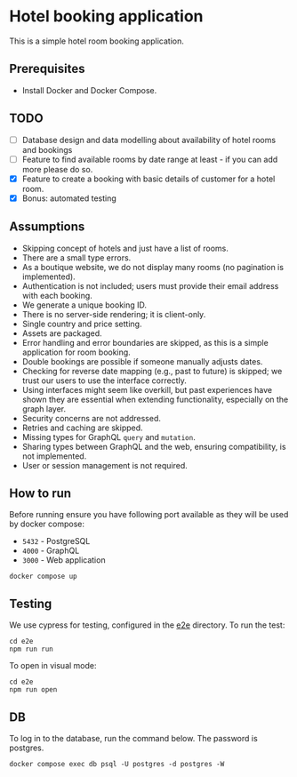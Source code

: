 # Hotel booking application

This is a simple hotel room booking application.

## Prerequisites

- Install Docker and Docker Compose.

## TODO

- [ ] Database design and data modelling about availability of hotel rooms and bookings
- [ ] Feature to find available rooms by date range at least - if you can add more please do so.
- [x] Feature to create a booking with basic details of customer for a hotel room.
- [x] Bonus: automated testing

## Assumptions

- Skipping concept of hotels and just have a list of rooms.
- There are a small type errors.
- As a boutique website, we do not display many rooms (no pagination is implemented).
- Authentication is not included; users must provide their email address with each booking.
- We generate a unique booking ID.
- There is no server-side rendering; it is client-only.
- Single country and price setting.
- Assets are packaged.
- Error handling and error boundaries are skipped, as this is a simple application for room booking.
- Double bookings are possible if someone manually adjusts dates.
- Checking for reverse date mapping (e.g., past to future) is skipped; we trust our users to use the interface correctly.
- Using interfaces might seem like overkill, but past experiences have shown they are essential when extending functionality, especially on the graph layer.
- Security concerns are not addressed.
- Retries and caching are skipped.
- Missing types for GraphQL `query` and `mutation`.
- Sharing types between GraphQL and the web, ensuring compatibility, is not implemented.
- User or session management is not required.

## How to run

Before running ensure you have following port available as they will be used by docker compose:

- `5432` - PostgreSQL
- `4000` - GraphQL
- `3000` - Web application

```shell
docker compose up
```

## Testing

We use cypress for testing, configured in the [e2e](./e2e) directory. To run the test:

```shell
cd e2e
npm run run
```

To open in visual mode:

```shell
cd e2e
npm run open
```

## DB

To log in to the database, run the command below. The password is postgres.

```shell
docker compose exec db psql -U postgres -d postgres -W
```

